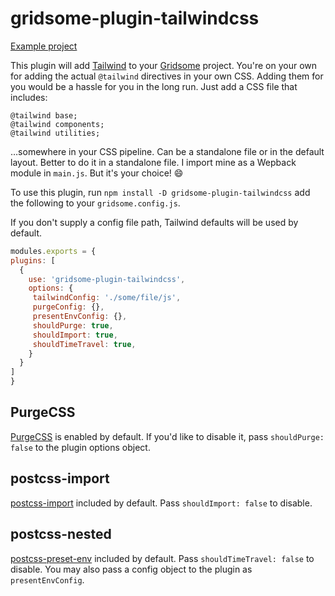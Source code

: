 # gridsome-plugin-tailwindcss

[Example project](http://github.com/brandonpittman/gridsome-plugin-tailwindcss-ffs)

This plugin will add [Tailwind](http://tailwindcss.com) to your
[Gridsome](http://gridsome.org) project. You're on your own for adding the
actual `@tailwind` directives in your own CSS. Adding them for you would be a
hassle for you in the long run. Just add a CSS file that includes:

```postcss
@tailwind base;
@tailwind components;
@tailwind utilities;
```

…somewhere in your CSS pipeline. Can be a standalone file or in the default
layout. Better to do it in a standalone file. I import mine as a Wepback module
in `main.js`. But it's your choice! 😄

To use this plugin, run `npm install -D gridsome-plugin-tailwindcss` add the following to your `gridsome.config.js`.

If you don't supply a config file path, Tailwind defaults will be used by default.

```javascript
modules.exports = {
plugins: [
  {
    use: 'gridsome-plugin-tailwindcss',
    options: {
     tailwindConfig: './some/file/js',
	 purgeConfig: {},
	 presentEnvConfig: {},
	 shouldPurge: true,
	 shouldImport: true,
	 shouldTimeTravel: true,
    }
  }
]
}
```
## PurgeCSS

[PurgeCSS](https://www.purgecss.com/with-postcss) is enabled by default. If you'd like to disable it, pass `shouldPurge:
false` to the plugin options object.

## postcss-import

[postcss-import](https://github.com/postcss/postcss-import) included by default. Pass `shouldImport: false` to disable.

## postcss-nested

[postcss-preset-env](https://github.com/csstools/postcss-preset-env) included by default. Pass `shouldTimeTravel: false` to disable. You may also pass a config object to the plugin as `presentEnvConfig`.

